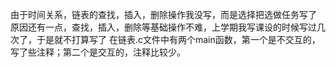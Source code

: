 由于时间关系，链表的查找，插入，删除操作我没写，而是选择把选做任务写了
原因还有一点，查找，插入，删除等基础操作不难，上学期我写课设的时候写过几次了，于是就不打算写了
在链表.c文件中有两个main函数，第一个是不交互的，写了些注释；第二个是交互的，注释比较少。
